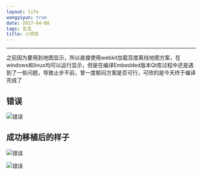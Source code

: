 ```yaml
---
layout: life
wangyiyun: true
date: 2017-04-08
tags: 生活
title: 小项目
---
```


*************

之前因为要用到地图显示，所以直接使用webkit加载百度离线地图方案，在windows和linux均可以运行显示，但是在编译Embedded版本Qt库过程中还是遇到了一些问题，导致止步不前，曾一度郁闷方案是否可行，可欣的是今天终于编译完成了

## 错误

![错误](/life/2017res/4-8/001.png)


## 成功移植后的样子

![错误](/life/2017res/4-8/002.jpg)


![错误](/life/2017res/4-8/003.jpg)